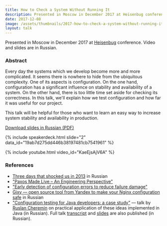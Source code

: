 ```yaml
---
title: How to Check a System Without Running It
description: Presented in Moscow in December 2017 at Heisenbug conference. Video and slides are in Russian.
date: 2017-12-08
image: /assets/thumbnails/2017-how-to-check-a-system-without-running-it.jpg
layout: talk
---
```


Presented in Moscow in December 2017
at [Heisenbug](https://heisenbug.ru/en/) conference. Video and slides are
in Russian.

### Abstract

Every day the systems which we develop become more and more complicated.
It seems there is nowhere to hide from the ubiquitous complexity.
One of its aspects is configuration. On the one hand, configuration
has a significant influence on stability and availability of a system.
On the other hand, there is too little time set aside for checking its
correctness. In this talk, we'll explain how we test configuration and
how far it was useful for our project.

This talk will be helpful for those who want to learn an easy way to
increase system stability and availability in production.

[Download slides in Russian (PDF)](/assets/talks/2017-12-talk-how-to-check-a-system-without-running-it.pdf)

{% include speakerdeck.html slide="2" data_id="19ab7d275dd446b38197481cb7541961" %}

{% include youtube.html video_id="KaeEjsAjV6A" %}

### References

- [Three days that shocked us in 2013](https://habrahabr.ru/company/odnoklassniki/blog/268413/) in Russian
- ["Paxos Made Live – An Engineering Perspective"](https://blog.acolyer.org/2015/03/05/paxos-made-live/)
- ["Early detection of configuration errors to reduce failure damage"](https://blog.acolyer.org/2016/11/29/early-detection-of-configuration-errors-to-reduce-failure-damage/)
- [Gixy — open source tool from Yandex to make your Nginx configuration safe](https://habrahabr.ru/company/yandex/blog/327590/)
  in Russian
- ["Configuration testing for Java developers: a case study"](https://youtu.be/Tk_nmV-mWOA) — talk
  by [Ruslan Cheremin](https://twitter.com/dj_begemot) on practical application of these ideas implemented in Java (in
  Russian). Full talk [transcript](https://habr.com/company/jugru/blog/427487/)
  and [slides](https://2018.heisenbug-piter.ru/talks/2018/spb/3pnf97jpummk4yeociqwi0/) are also published (in Russian).
